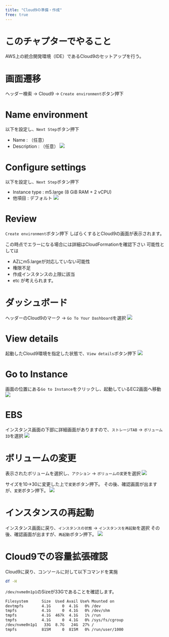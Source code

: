 ```yaml
---
title: "Cloud9の準備・作成"
free: true
---
```

# このチャプターでやること
AWS上の統合開発環境（IDE）であるCloud9のセットアップを行う。

# 画面遷移
ヘッダー検索 -> Cloud9 -> `Create environment`ボタン押下

# Name environment
以下を設定し、`Next Step`ボタン押下
- Name : （任意）
- Description : （任意）
![](https://storage.googleapis.com/zenn-user-upload/61fbf11d97db-20220226.png)

# Configure settings
以下を設定し、`Next Step`ボタン押下
- Instance type : m5.large (8 GiB RAM + 2 vCPU)
- 他項目 : デフォルト
![](https://storage.googleapis.com/zenn-user-upload/306389dc69cd-20220226.png)

# Review
`Create environment`ボタン押下
しばらくするとCloud9の画面が表示されます。

この時点でエラーになる場合には詳細はCloudFormationを確認下さい
可能性としては
- AZにm5.largeが対応していない可能性
- 権限不足
- 作成インスタンスの上限に該当
- etc
が考えられます。


# ダッシュボード
ヘッダーのCloud9のマーク -> `Go To Your Dashboard`を選択
![](https://storage.googleapis.com/zenn-user-upload/ef3ccbc24167-20220226.png)

# View details
起動したCloud9環境を指定した状態で、`View details`ボタン押下
![](https://storage.googleapis.com/zenn-user-upload/a3962ebfdd5e-20220226.png)

# Go to Instance
画面の位置にある`Go to Instance`をクリックし、起動しているEC2画面へ移動
![](https://storage.googleapis.com/zenn-user-upload/6f63cc51e8be-20220226.png)

# EBS
インスタンス画面の下部に詳細画面がありますので、`ストレージTAB` -> `ボリュームID`を選択
![](https://storage.googleapis.com/zenn-user-upload/30383010a508-20220226.png)

# ボリュームの変更
表示されたボリュームを選択し、`アクション` -> `ボリュームの変更`を選択
![](https://storage.googleapis.com/zenn-user-upload/31b424dc5165-20220226.png)

サイズを10->30に変更した上で`変更`ボタン押下。
その後、確認画面が出ますが、`変更`ボタン押下。
![](https://storage.googleapis.com/zenn-user-upload/4375275c1a8e-20220226.png)

# インスタンスの再起動
インスタンス画面に戻り、`インスタンスの状態` -> `インスタンスを再起動`を選択
その後、確認画面が出ますが、`再起動`ボタン押下。
![](https://storage.googleapis.com/zenn-user-upload/125470501e70-20220226.png)


# Cloud9での容量拡張確認
Cloud9に戻り、コンソールに対して以下コマンドを実施
``` sh
df -H
```

`/dev/nvme0n1p1`のSizeが33Gであることを確認します。
``` sh
Filesystem      Size  Used Avail Use% Mounted on
devtmpfs        4.1G     0  4.1G   0% /dev
tmpfs           4.1G     0  4.1G   0% /dev/shm
tmpfs           4.1G  467k  4.1G   1% /run
tmpfs           4.1G     0  4.1G   0% /sys/fs/cgroup
/dev/nvme0n1p1   33G  8.7G   24G  27% /
tmpfs           815M     0  815M   0% /run/user/1000
```